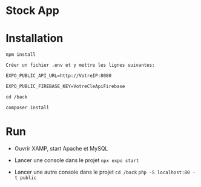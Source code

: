 # Stock App

# Installation

```npm install```

```Créer un fichier .env et y mettre les lignes suivantes:```

```EXPO_PUBLIC_API_URL=http://VotreIP:8080```

```EXPO_PUBLIC_FIREBASE_KEY=VotreCleApiFirebase```

```cd /back```

```composer install```


# Run

- Ouvrir XAMP, start Apache et MySQL

- Lancer une console dans le projet
```npx expo start```

- Lancer une autre console dans le projet
```cd /back```
```php -S localhost:80 -t public```
